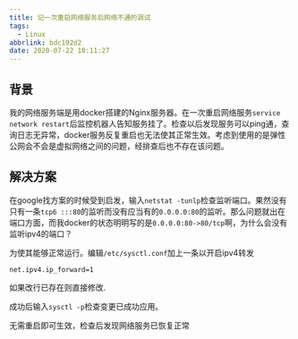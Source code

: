 ```yaml
---
title: 记一次重启网络服务后网络不通的调试
tags:
  - Linux
abbrlink: bdc192d2
date: 2020-07-22 10:11:27
---
```


## 背景

我的网络服务端是用docker搭建的Nginx服务器。在一次重启网络服务`service network restart`后监控机器人告知服务挂了。检查以后发现服务可以ping通，查询日志无异常，docker服务反复重启也无法使其正常生效。考虑到使用的是弹性公网会不会是虚拟网络之间的问题，经排查后也不存在该问题。


## 解决方案

在google找方案的时候受到启发，输入`netstat -tunlp`检查监听端口。果然没有只有一条`tcp6 :::80`的监听而没有应当有的`0.0.0.0:80`的监听。那么问题就出在端口方面，而我docker的状态明明写的是`0.0.0.0:80->80/tcp`啊，为什么会没有监听ipv4的端口？

为使其能够正常运行。编辑`/etc/sysctl.conf`加上一条以开启ipv4转发
```
net.ipv4.ip_forward=1
```
如果改行已存在则直接修改.

成功后输入`sysctl -p`检查变更已成功应用。

无需重启即可生效，检查后发现网络服务已恢复正常
